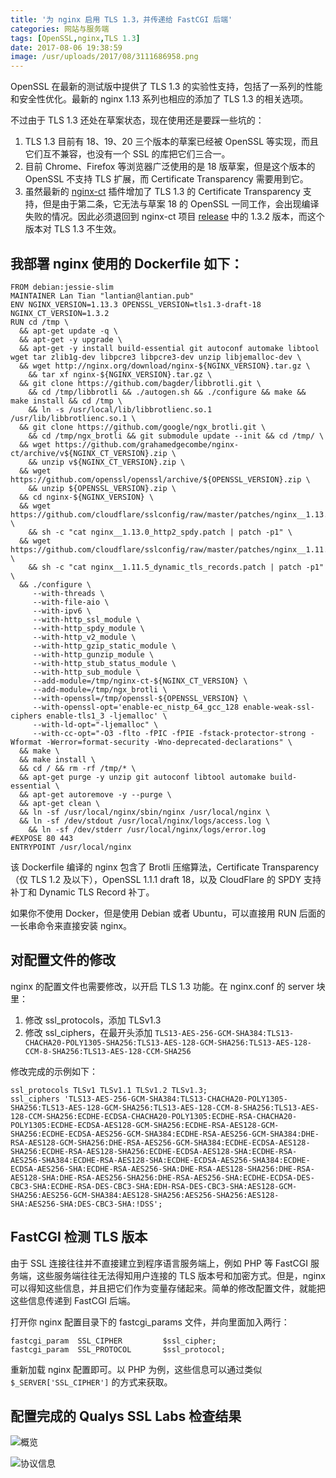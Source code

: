 ```yaml
---
title: '为 nginx 启用 TLS 1.3，并传递给 FastCGI 后端'
categories: 网站与服务端
tags: [OpenSSL,nginx,TLS 1.3]
date: 2017-08-06 19:38:59
image: /usr/uploads/2017/08/3111686958.png
---
```

OpenSSL 在最新的测试版中提供了 TLS 1.3 的实验性支持，包括了一系列的性能和安全性优化。最新的 nginx 1.13 系列也相应的添加了 TLS 1.3 的相关选项。

不过由于 TLS 1.3 还处在草案状态，现在使用还是要踩一些坑的：

1. TLS 1.3 目前有 18、19、20 三个版本的草案已经被 OpenSSL 等实现，而且它们互不兼容，也没有一个 SSL 的库把它们三合一。
2. 目前 Chrome、Firefox 等浏览器广泛使用的是 18 版草案，但是这个版本的 OpenSSL 不支持 TLS 扩展，而 Certificate Transparency 需要用到它。
3. 虽然最新的 [nginx-ct][1] 插件增加了 TLS 1.3 的 Certificate Transparency 支持，但是由于第二条，它无法与草案 18 的 OpenSSL 一同工作，会出现编译失败的情况。因此必须退回到 nginx-ct 项目 [release][2] 中的 1.3.2 版本，而这个版本对 TLS 1.3 不生效。

我部署 nginx 使用的 Dockerfile 如下：
----------------------------

```docker
FROM debian:jessie-slim
MAINTAINER Lan Tian "lantian@lantian.pub"
ENV NGINX_VERSION=1.13.3 OPENSSL_VERSION=tls1.3-draft-18 NGINX_CT_VERSION=1.3.2
RUN cd /tmp \
  && apt-get update -q \
  && apt-get -y upgrade \
  && apt-get -y install build-essential git autoconf automake libtool wget tar zlib1g-dev libpcre3 libpcre3-dev unzip libjemalloc-dev \
  && wget http://nginx.org/download/nginx-${NGINX_VERSION}.tar.gz \
    && tar xf nginx-${NGINX_VERSION}.tar.gz \
  && git clone https://github.com/bagder/libbrotli.git \
    && cd /tmp/libbrotli && ./autogen.sh && ./configure && make && make install && cd /tmp \
    && ln -s /usr/local/lib/libbrotlienc.so.1 /usr/lib/libbrotlienc.so.1 \
  && git clone https://github.com/google/ngx_brotli.git \
    && cd /tmp/ngx_brotli && git submodule update --init && cd /tmp/ \
  && wget https://github.com/grahamedgecombe/nginx-ct/archive/v${NGINX_CT_VERSION}.zip \
    && unzip v${NGINX_CT_VERSION}.zip \
  && wget https://github.com/openssl/openssl/archive/${OPENSSL_VERSION}.zip \
    && unzip ${OPENSSL_VERSION}.zip \
  && cd nginx-${NGINX_VERSION} \
  && wget https://github.com/cloudflare/sslconfig/raw/master/patches/nginx__1.13.0_http2_spdy.patch \
    && sh -c "cat nginx__1.13.0_http2_spdy.patch | patch -p1" \
  && wget https://github.com/cloudflare/sslconfig/raw/master/patches/nginx__1.11.5_dynamic_tls_records.patch \
    && sh -c "cat nginx__1.11.5_dynamic_tls_records.patch | patch -p1" \
  && ./configure \
     --with-threads \
     --with-file-aio \
     --with-ipv6 \
     --with-http_ssl_module \
     --with-http_spdy_module \
     --with-http_v2_module \
     --with-http_gzip_static_module \
     --with-http_gunzip_module \
     --with-http_stub_status_module \
     --with-http_sub_module \
     --add-module=/tmp/nginx-ct-${NGINX_CT_VERSION} \
     --add-module=/tmp/ngx_brotli \
     --with-openssl=/tmp/openssl-${OPENSSL_VERSION} \
     --with-openssl-opt='enable-ec_nistp_64_gcc_128 enable-weak-ssl-ciphers enable-tls1_3 -ljemalloc' \
     --with-ld-opt="-ljemalloc" \
     --with-cc-opt="-O3 -flto -fPIC -fPIE -fstack-protector-strong -Wformat -Werror=format-security -Wno-deprecated-declarations" \
  && make \
  && make install \
  && cd / && rm -rf /tmp/* \
  && apt-get purge -y unzip git autoconf libtool automake build-essential \
  && apt-get autoremove -y --purge \
  && apt-get clean \
  && ln -sf /usr/local/nginx/sbin/nginx /usr/local/nginx \
  && ln -sf /dev/stdout /usr/local/nginx/logs/access.log \
    && ln -sf /dev/stderr /usr/local/nginx/logs/error.log
#EXPOSE 80 443
ENTRYPOINT /usr/local/nginx
```

该 Dockerfile 编译的 nginx 包含了 Brotli 压缩算法，Certificate Transparency（仅 TLS 1.2 及以下），OpenSSL 1.1.1 draft 18，以及 CloudFlare 的 SPDY 支持补丁和 Dynamic TLS Record 补丁。 

如果你不使用 Docker，但是使用 Debian 或者 Ubuntu，可以直接用 RUN 后面的一长串命令来直接安装 nginx。

对配置文件的修改
--------

nginx 的配置文件也需要修改，以开启 TLS 1.3 功能。在 nginx.conf 的 server 块里：

1. 修改 ssl_protocols，添加 TLSv1.3
2. 修改 ssl_ciphers，在最开头添加 `TLS13-AES-256-GCM-SHA384:TLS13-CHACHA20-POLY1305-SHA256:TLS13-AES-128-GCM-SHA256:TLS13-AES-128-CCM-8-SHA256:TLS13-AES-128-CCM-SHA256`

修改完成的示例如下：

```nginx
ssl_protocols TLSv1 TLSv1.1 TLSv1.2 TLSv1.3;
ssl_ciphers 'TLS13-AES-256-GCM-SHA384:TLS13-CHACHA20-POLY1305-SHA256:TLS13-AES-128-GCM-SHA256:TLS13-AES-128-CCM-8-SHA256:TLS13-AES-128-CCM-SHA256:ECDHE-ECDSA-CHACHA20-POLY1305:ECDHE-RSA-CHACHA20-POLY1305:ECDHE-ECDSA-AES128-GCM-SHA256:ECDHE-RSA-AES128-GCM-SHA256:ECDHE-ECDSA-AES256-GCM-SHA384:ECDHE-RSA-AES256-GCM-SHA384:DHE-RSA-AES128-GCM-SHA256:DHE-RSA-AES256-GCM-SHA384:ECDHE-ECDSA-AES128-SHA256:ECDHE-RSA-AES128-SHA256:ECDHE-ECDSA-AES128-SHA:ECDHE-RSA-AES256-SHA384:ECDHE-RSA-AES128-SHA:ECDHE-ECDSA-AES256-SHA384:ECDHE-ECDSA-AES256-SHA:ECDHE-RSA-AES256-SHA:DHE-RSA-AES128-SHA256:DHE-RSA-AES128-SHA:DHE-RSA-AES256-SHA256:DHE-RSA-AES256-SHA:ECDHE-ECDSA-DES-CBC3-SHA:ECDHE-RSA-DES-CBC3-SHA:EDH-RSA-DES-CBC3-SHA:AES128-GCM-SHA256:AES256-GCM-SHA384:AES128-SHA256:AES256-SHA256:AES128-SHA:AES256-SHA:DES-CBC3-SHA:!DSS';
```

FastCGI 检测 TLS 版本
-----------------

由于 SSL 连接往往并不直接建立到程序语言服务端上，例如 PHP 等 FastCGI 服务端，这些服务端往往无法得知用户连接的 TLS 版本号和加密方式。但是，nginx 可以得知这些信息，并且把它们作为变量存储起来。简单的修改配置文件，就能把这些信息传递到 FastCGI 后端。

打开你 nginx 配置目录下的 fastcgi_params 文件，并向里面加入两行：

```nginx
fastcgi_param  SSL_CIPHER         $ssl_cipher;
fastcgi_param  SSL_PROTOCOL       $ssl_protocol;
```

重新加载 nginx 配置即可。以 PHP 为例，这些信息可以通过类似 `$_SERVER['SSL_CIPHER']` 的方式来获取。

配置完成的 Qualys SSL Labs 检查结果
--------------------------

![概览][3]

![协议信息][4]


  [1]: https://github.com/grahamedgecombe/nginx-ct
  [2]: https://github.com/grahamedgecombe/nginx-ct/releases
  [3]: /usr/uploads/2017/08/3111686958.png
  [4]: /usr/uploads/2017/08/1884892609.png
